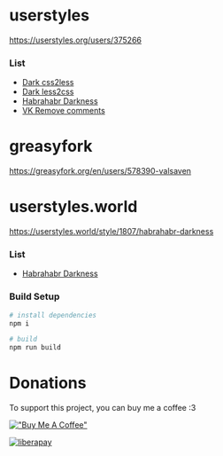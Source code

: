 # userstyles
https://userstyles.org/users/375266

### List
* [Dark css2less](https://userstyles.org/styles/135580/dark-css2less)
* [Dark less2css](https://userstyles.org/styles/135582/dark-less2css)
* [Habrahabr Darkness](https://userstyles.org/styles/143612/habrahabr-darkness)
* [VK Remove comments](https://userstyles.org/styles/136769/vk-remove-comments)

# greasyfork

https://greasyfork.org/en/users/578390-valsaven

# userstyles.world
https://userstyles.world/style/1807/habrahabr-darkness


### List
* [Habrahabr Darkness](https://greasyfork.org/en/scripts/407862-habrahabr-darkness)

### Build Setup

``` bash
# install dependencies
npm i

# build
npm run build
```

# Donations
To support this project, you can buy me a coffee :3

[!["Buy Me A Coffee"](https://www.buymeacoffee.com/assets/img/custom_images/orange_img.png)](https://www.buymeacoffee.com/valsaven)

[![liberapay](https://liberapay.com/assets/widgets/donate.svg)](https://liberapay.com/valsaven/donate)
